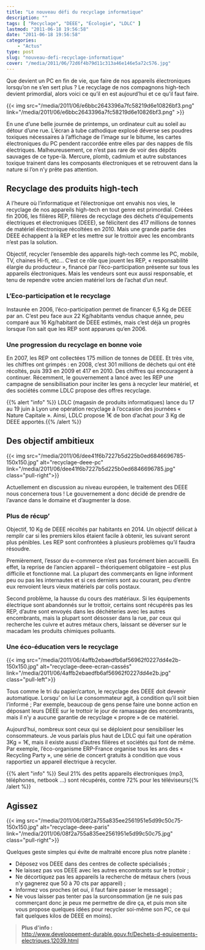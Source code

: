 ```yaml
---
title: "Le nouveau défi du recyclage informatique"
description: ""
tags: [ "Recyclage", "DEEE", "Écologie", "LDLC" ]
lastmod: "2011-06-18 19:56:58"
date: "2011-06-18 19:56:58"
categories:
    - "Actus"
type: post
slug: "nouveau-defi-recyclage-informatique"
cover: "/media/2011/06/72d6f4b79d11c313a46e146e5a72c576.jpg"
---
```


Que devient un PC en fin de vie, que faire de nos appareils électroniques lorsqu’on ne s’en sert plus ? Le recyclage de nos compagnons high-tech devient primordial, alors voici ce qu’il en est aujourd’hui et ce qu’il faut faire.

<!--more-->

{{< img src="/media/2011/06/e6bbc2643396a7fc58219d6e10826bf3.png" link="/media/2011/06/e6bbc2643396a7fc58219d6e10826bf3.png" >}}

En une d’une belle journée de printemps, un ordinateur cuit au soleil au détour d’une rue. L’écran à tube cathodique explosé déverse ses poudres toxiques nécessaires à l’affichage de l’image sur le bitume, les cartes électroniques du PC pendent raccordée entre elles par des nappes de fils électriques. Malheureusement, ce n’est pas rare de voir des dépôts sauvages de ce type-là. Mercure, plomb, cadmium et autre substances toxique trainent dans les composants électroniques et se retrouvent dans la nature si l’on n’y prête pas attention.

## Recyclage des produits high-tech

A l’heure où l’informatique et l’électronique ont envahis nos vies, le recyclage de nos appareils high-tech en tout genre est primordial. Créées fin 2006, les filières REP, filières de recyclage des déchets d'équipements électriques et électroniques (DEEE), se félicitent des 417 millions de tonnes de matériel électronique récoltées en 2010. Mais une grande partie des DEEE échappent à la REP et les mettre sur le trottoir avec les encombrants n’est pas la solution.

Objectif, recycler l’ensemble des appareils high-tech comme les PC, mobile, TV, chaines Hi-fi, etc… C’est ce rôle que jouent les REP, « responsabilité élargie du producteur », financé par l’éco-participation présente sur tous les appareils électroniques. Mais les vendeurs sont eux aussi responsable, et tenu de rependre votre ancien matériel lors de l’achat d’un neuf.

### L’Eco-participation et le recyclage

Instaurée en 2006, l’éco-participation permet de financer 6,5 Kg de DEEE par an. C’est peu face aux 22 Kg/habitants vendus chaque année, peu comparé aux 16 Kg/habitant de DEEE estimés, mais c’est déjà un progrès lorsque l’on sait que les REP sont apparues qu’en 2006.

### Une progression du recyclage en bonne voie

En 2007, les REP ont collectées 175 million de tonnes de DEEE. Et très vite, les chiffres ont grimpés : en 2008, c’est 301 millions de déchets qui ont été récoltés, puis 393 en 2009 et 417 en 2010. Des chiffres qui encouragent à continuer. Récemment, le gouvernement a lancé avec les REP une campagne de sensibilisation pour inciter les gens à recycler leur matériel, et des sociétés comme LDLC propose des offres recyclage.

{{% alert "info" %}}<i class="fa fa-info-circle"></i> LDLC (magasin de produits informatiques) lance du 17 au 19 juin à Lyon une opération recyclage à l’occasion des journées « Nature Capitale ». Ainsi, LDLC propose 1€ de bon d’achat pour 3 Kg de DEEE apportés.{{% /alert %}}

## Des objectif ambitieux

{{< img src="/media/2011/06/dee41f6b7227b5d225b0ed6846696785-150x150.jpg" alt="recyclage-deee-pc" link="/media/2011/06/dee41f6b7227b5d225b0ed6846696785.jpg" class="pull-right">}}

Actuellement en discussion au niveau européen, le traitement des DEEE nous concernera tous ! Le gouvernement a donc décidé de prendre de l’avance dans le domaine et d’augmenter la dose.

### Plus de récup’

Objectif, 10 Kg de DEEE récoltés par habitants en 2014. Un objectif délicat à remplir car si les premiers kilos étaient facile à obtenir, les suivant seront plus pénibles. Les REP sont confrontées à plusieurs problèmes qu’il faudra résoudre.

Premièrement, l’essor du e-commerce n’est pas forcément bien accueilli. En effet, la reprise de l’ancien appareil – théoriquement obligatoire – est plus difficile et fonctionne mal. La plupart des commerçants en ligne informent peu ou pas les internautes et si ces derniers sont au courant, peu d’entre eux renvoient leurs vieux matériels par colis postaux.

Second problème, la hausse du cours des matériaux. Si les équipements électrique sont abandonnés sur le trottoir, certains sont récupérés pas les REP, d’autre sont envoyés dans les déchèteries avec les autres encombrants, mais la plupart sont désosser dans la rue, par ceux qui recherche les cuivre et autres métaux chers, laissant se déverser sur le macadam les produits chimiques polluants.

### Une éco-éducation vers le recyclage

{{< img src="/media/2011/06/4affb2ebaedfb6af56962f0227dd4e2b-150x150.jpg" alt="recyclage-deee-ecran-cassés" link="/media/2011/06/4affb2ebaedfb6af56962f0227dd4e2b.jpg" class="pull-left">}}

Tous comme le tri du papier/carton, le recyclage des DEEE doit devenir automatique. Lorsqu’ on lui Le consommateur agit, à condition qu’il soit bien l’informé ; Par exemple, beaucoup de gens pense faire une bonne action en déposant leurs DEEE sur le trottoir le jour de ramassage des encombrants, mais il n’y a aucune garantie de recyclage « propre » de ce matériel.

Aujourd’hui, nombreux sont ceux qui se déploient pour sensibiliser les consommateurs. Je vous parlais plus haut de LDLC qui fait une opération 3Kg = 1€, mais il existe aussi d’autres filières et sociétés qui font de même. Par exemple, l’éco-organisme ERP-France organise tous les ans des « Recycling Party », une série de concert gratuits à condition que vous rapportiez un appareil électrique à recycler.

{{% alert "info" %}}<i class="fa fa-info-circle"></i> Seul 21% des petits appareils électroniques (mp3, téléphones, netbook …) sont récupérés, contre 72% pour les téléviseurs{{% /alert %}}

## Agissez

{{< img src="/media/2011/06/08f2a755a835ee2561951e5d99c50c75-150x150.jpg" alt="recyclage-deee-paris" link="/media/2011/06/08f2a755a835ee2561951e5d99c50c75.jpg" class="pull-right">}}

Quelques geste simples qui évite de maltraité encore plus notre planète :

- Déposez vos DEEE dans des centres de collecte spécialisés ;
- Ne laissez pas vos DEEE avec les autres encombrants sur le trottoir ;
- Ne décortiquez pas les appareils la recherche de métaux chers (vous n’y gagnerez que 50 à 70 cts par appareil) ;
- Informez vos proches (et oui, il faut faire passer le message) ;
- Ne vous laisser pas tenter pas la surconsommation (je ne suis pas commerçant donc je peux me permettre de dire ça, et puis mon site vous propose quelques idées pour recycler soi-même son PC, ce qui fait quelques kilos de DEEE en moins).


> **Plus d'info :**  
> http://www.developpement-durable.gouv.fr/Dechets-d-equipements-electriques,12039.html
